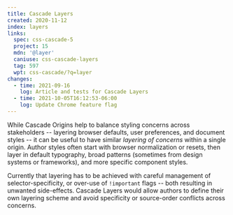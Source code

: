 ```yaml
---
title: Cascade Layers
created: 2020-11-12
index: layers
links:
  spec: css-cascade-5
  project: 15
  mdn: '@layer'
  caniuse: css-cascade-layers
  tag: 597
  wpt: css-cascade/?q=layer
changes:
  - time: 2021-09-16
    log: Article and tests for Cascade Layers
  - time: 2021-10-05T16:12:53-06:00
    log: Update Chrome feature flag
---
```


While Cascade Origins help to balance styling concerns across stakeholders --
layering browser defaults, user preferences, and document styles --
it can be useful to have similar _layering of concerns_ within a single origin.
Author styles often start with browser normalization or resets,
then layer in default typography,
broad patterns (sometimes from design systems or frameworks),
and more specific component styles.

Currently that layering has to be achieved with careful management of selector-specificity,
or over-use of `!important` flags -- both resulting in unwanted side-effects.
Cascade Layers would allow authors to define their own layering scheme
and avoid specificity or source-order conflicts across concerns.
